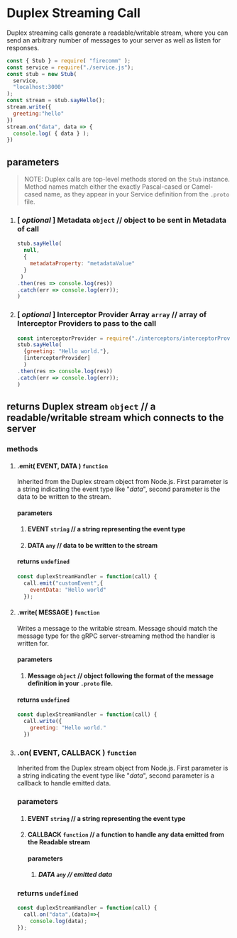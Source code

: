 # Duplex Streaming Call
Duplex streaming calls generate a readable/writable stream, where you can send an arbitrary number of messages to your server as well as listen for responses.

```javascript
const { Stub } = require( "firecomm" );
const service = require("./service.js");
const stub = new Stub(
  service, 
  "localhost:3000"
);
const stream = stub.sayHello();
stream.write({
  greeting:"hello"
})
stream.on("data", data => {
  console.log( { data } );
})
```

## parameters

> NOTE: Duplex calls are top-level methods stored on the `Stub` instance. Method names match either the exactly Pascal-cased or Camel-cased name, as they appear in your Service definition from the `.proto` file.

1. ### [ *optional* ] Metadata `object` // object to be sent in Metadata of call
   ```javascript
   stub.sayHello(
     null, 
     {
       metadataProperty: "metadataValue"
     }
    )
   .then(res => console.log(res))
   .catch(err => console.log(err)); 
   )
   ```
2. ### [ *optional* ] Interceptor Provider Array `array` // array of Interceptor Providers to pass to the call
   ```javascript
   const interceptorProvider = require("./interceptors/interceptorProvider.js")
   stub.sayHello(
     {greeting: "Hello world."}, 
     [interceptorProvider]
     )
   .then(res => console.log(res))
   .catch(err => console.log(err)); 
   )
   ```

## returns Duplex stream `object` // a readable/writable stream which connects to the server
  ### methods

1. #### .emit( EVENT, DATA ) `function`
      Inherited from the Duplex stream object from Node.js. First parameter is a string indicating the event type like "*data*", second parameter is the data to be written to the stream.

   #### parameters
     1. #### EVENT `string` // a string representing the event type
     2. #### DATA `any` // data to be written to the stream

    #### returns `undefined`
    ```javascript
    const duplexStreamHandler = function(call) {
      call.emit("customEvent",{
        eventData: "Hello world"
      });
    ```
2. #### .write( MESSAGE ) `function`
      Writes a message to the writable stream. Message should match the message type for the gRPC server-streaming method the handler is written for.

   #### parameters
     1. #### Message `object` // object following the format of the message definition in your `.proto` file.

    #### returns `undefined`
    ```javascript
    const duplexStreamHandler = function(call) {
      call.write({
        greeting: "Hello world."
      })
    ```
3. ### .on( EVENT, CALLBACK ) `function`
      Inherited from the Duplex stream object from Node.js. First parameter is a string indicating the event type like "*data*", second parameter is a callback to handle emitted data.

   ### parameters
     1. #### EVENT `string` // a string representing the event type
     2. #### CALLBACK `function` // a function to handle any data emitted from the Readable stream
        #### parameters
        1. ##### DATA `any` // emitted data
  

    ### returns `undefined`
    ```javascript
    const duplexStreamHandler = function(call) {
      call.on("data",(data)=>{
        console.log(data);
    });
    ```